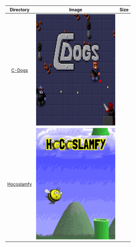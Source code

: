 | Directory | Image | Size |
| :--------: | :---: | :--: |
| [C-Dogs]() | [![C-Dogs](./C-Dogs/Roms/PORTS/Imgs/C-Dogs.png)]() |  |
| [Hocoslamfy](https://github.com/schmurtzm/test-repo/releases/download/v1.4.8/Hocoslamfy.7z) | [![Hocoslamfy](./Hocoslamfy/Roms/PORTS/Imgs/Hocoslamfy.png)](https://github.com/schmurtzm/test-repo/releases/download/v1.4.8/Hocoslamfy.7z) |  |
